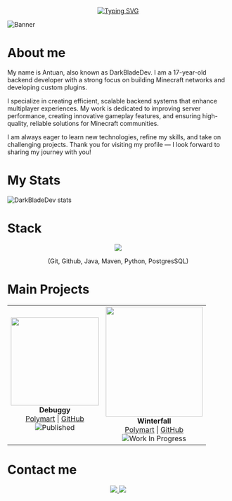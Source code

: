 <p align="center">
  <a href="https://git.io/typing-svg"><img src="https://readme-typing-svg.demolab.com?font=Fira+Code&pause=1000&color=B41DF7&center=true&width=435&lines=I+am+DarkBladeDev.;Backend+programmer;Server+%26+Network+developer;Programming+is+elegant+%F0%9F%A7%A0+%E2%9C%A8" alt="Typing SVG" /></a>
</p>

![Banner](https://github.com/user-attachments/assets/da80ddbf-0e5e-4647-b576-b302843622f1)

# About me
My name is Antuan, also known as DarkBladeDev. I am a 17-year-old backend developer with a strong focus on building Minecraft networks and developing custom plugins.

I specialize in creating efficient, scalable backend systems that enhance multiplayer experiences. My work is dedicated to improving server performance, creating innovative gameplay features, and ensuring high-quality, reliable solutions for Minecraft communities.

I am always eager to learn new technologies, refine my skills, and take on challenging projects. Thank you for visiting my profile — I look forward to sharing my journey with you!



# My Stats
![DarkBladeDev stats](https://github-readme-stats.vercel.app/api?username=DarkBladeDev&show_icons=true&theme=tokyonight)

# Stack
<p align="center">
  <img src="https://skillicons.dev/icons?i=git,github,java,maven,python,postgres&perline=3" />
  <p align="center">(Git, Github, Java, Maven, Python, PostgresSQL)</p>
</p>

# Main Projects

<table>
  <tr>
    <td align="center">
      <img src="https://github.com/user-attachments/assets/47983821-ee24-402c-be5c-db67b5fcb9ba" width="200px" height="200px"><br/>
      <b>Debuggy</b><br/>
      <a href="https://polymart.org/product/7331/debuggy" target="_blank">Polymart</a> |
      <a href="#">GitHub</a><br/>
      <img alt="Published" src="https://img.shields.io/badge/Status-Published-green?style=flat">
    </td>
    <td align="center">
      <img src="https://github.com/user-attachments/assets/e3528fd9-2453-451e-9fab-03799c16e899" width="220px" height="250px"></br/>
      <b>Winterfall</b><br/>
      <a href="#" target="_blank">Polymart</a> |
      <a href="https://github.com/DarkBladeDev/TheWinterfallProject">GitHub</a><br/>
      <img alt="Work In Progress" src="https://img.shields.io/badge/Status-Developing-orange?style=flat">
      <!--
      <a href="https://github.com/VIRTHA/VIRTHA-Events/releases"><img alt="GitHub Actions Workflow Status" src="https://img.shields.io/github/actions/workflow/status/VIRTHA/VIRTHA-Events/maven.yml">
      -->
    </td>
  </tr>
</table>


# Contact me
<p align="center">
  <a href="mailto:darkbladedev@gmail.com"><img src="https://img.shields.io/badge/Gmail-D14836?style=for-the-badge&logo=gmail&logoColor=white">
  <a href="https://discord.com/users/835986372594630706"><img src="https://img.shields.io/badge/Discord-7289DA?style=for-the-badge&logo=discord&logoColor=white">
</p>
